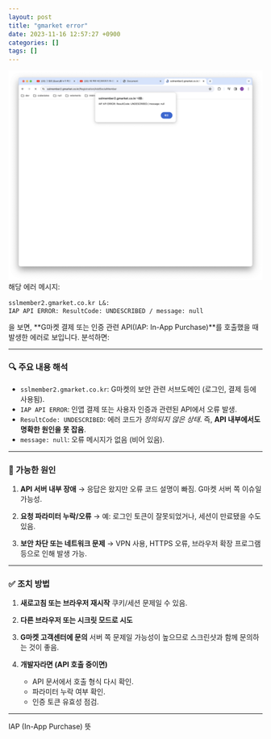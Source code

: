 ```yaml
---
layout: post
title: "gmarket error"
date: 2023-11-16 12:57:27 +0900
categories: []
tags: []
---
```


![image](./스크린샷%202023-11-16%20오후%2012.49.23.png)
해당 에러 메시지:

```
sslmember2.gmarket.co.kr L&:
IAP API ERROR: ResultCode: UNDESCRIBED / message: null
```

을 보면, \*\*G마켓 결제 또는 인증 관련 API(IAP: In-App Purchase)\*\*를 호출했을 때 발생한 에러로 보입니다. 분석하면:

---

### 🔍 주요 내용 해석

- `sslmember2.gmarket.co.kr`: G마켓의 보안 관련 서브도메인 (로그인, 결제 등에 사용됨).
- `IAP API ERROR`: 인앱 결제 또는 사용자 인증과 관련된 API에서 오류 발생.
- `ResultCode: UNDESCRIBED`: 에러 코드가 _정의되지 않은 상태_. 즉, **API 내부에서도 명확한 원인을 못 잡음**.
- `message: null`: 오류 메시지가 없음 (비어 있음).

---

### 📌 가능한 원인

1. **API 서버 내부 장애**
   → 응답은 왔지만 오류 코드 설명이 빠짐. G마켓 서버 쪽 이슈일 가능성.

2. **요청 파라미터 누락/오류**
   → 예: 로그인 토큰이 잘못되었거나, 세션이 만료됐을 수도 있음.

3. **보안 차단 또는 네트워크 문제**
   → VPN 사용, HTTPS 오류, 브라우저 확장 프로그램 등으로 인해 발생 가능.

---

### ✅ 조치 방법

1. **새로고침 또는 브라우저 재시작**
   쿠키/세션 문제일 수 있음.

2. **다른 브라우저 또는 시크릿 모드로 시도**

3. **G마켓 고객센터에 문의**
   서버 쪽 문제일 가능성이 높으므로 스크린샷과 함께 문의하는 것이 좋음.

4. **개발자라면 (API 호출 중이면)**

   - API 문서에서 호출 형식 다시 확인.
   - 파라미터 누락 여부 확인.
   - 인증 토큰 유효성 점검.

---

IAP (In-App Purchase) 뜻
